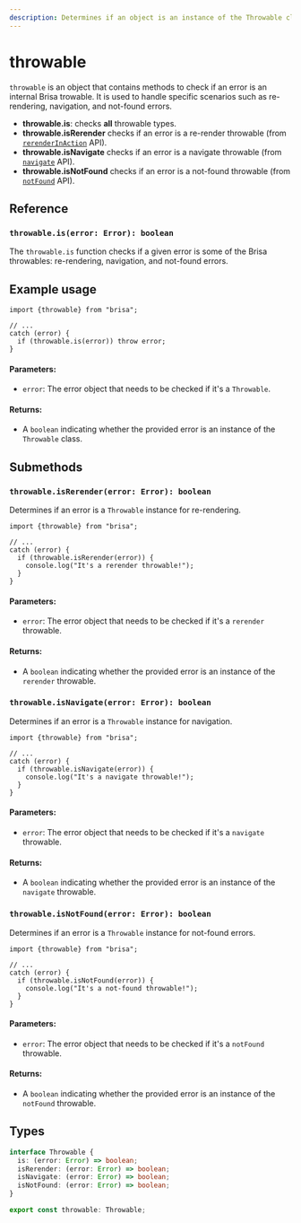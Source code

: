 ```yaml
---
description: Determines if an object is an instance of the Throwable class.
---
```


# throwable

`throwable` is an object that contains methods to check if an error is an internal Brisa trowable. It is used to handle specific scenarios such as re-rendering, navigation, and not-found errors.

- **throwable.is**: checks **all** throwable types.
- **throwable.isRerender** checks if an error is a re-render throwable (from [`rerenderInAction`](/api-reference/server-apis/rerenderInAction) API).
- **throwable.isNavigate** checks if an error is a navigate throwable (from [`navigate`](/api-reference/functions/navigate) API).
- **throwable.isNotFound** checks if an error is a not-found throwable (from [`notFound`](/api-reference/functions/notFound) API).

## Reference

### `throwable.is(error: Error): boolean`

The `throwable.is` function checks if a given error is some of the Brisa throwables: re-rendering, navigation, and not-found errors.

## Example usage

```tsx
import {throwable} from "brisa";

// ...
catch (error) {
  if (throwable.is(error)) throw error;
}
```

#### Parameters:

- `error`: The error object that needs to be checked if it's a `Throwable`.

#### Returns:

- A `boolean` indicating whether the provided error is an instance of the `Throwable` class.

## Submethods

### `throwable.isRerender(error: Error): boolean`

Determines if an error is a `Throwable` instance for re-rendering.

```tsx
import {throwable} from "brisa";

// ...
catch (error) {
  if (throwable.isRerender(error)) {
    console.log("It's a rerender throwable!");
  }
}
```

#### Parameters:

- `error`: The error object that needs to be checked if it's a `rerender` throwable.

#### Returns:

- A `boolean` indicating whether the provided error is an instance of the `rerender` throwable.

### `throwable.isNavigate(error: Error): boolean`

Determines if an error is a `Throwable` instance for navigation.

```tsx
import {throwable} from "brisa";

// ...
catch (error) {
  if (throwable.isNavigate(error)) {
    console.log("It's a navigate throwable!");
  }
}
```

#### Parameters:

- `error`: The error object that needs to be checked if it's a `navigate` throwable.

#### Returns:

- A `boolean` indicating whether the provided error is an instance of the `navigate` throwable.

### `throwable.isNotFound(error: Error): boolean`

Determines if an error is a `Throwable` instance for not-found errors.

```tsx
import {throwable} from "brisa";

// ...
catch (error) {
  if (throwable.isNotFound(error)) {
    console.log("It's a not-found throwable!");
  }
}
```

#### Parameters:

- `error`: The error object that needs to be checked if it's a `notFound` throwable.

#### Returns:

- A `boolean` indicating whether the provided error is an instance of the `notFound` throwable.


## Types

```ts
interface Throwable {
  is: (error: Error) => boolean;
  isRerender: (error: Error) => boolean;
  isNavigate: (error: Error) => boolean;
  isNotFound: (error: Error) => boolean;
}

export const throwable: Throwable;
```